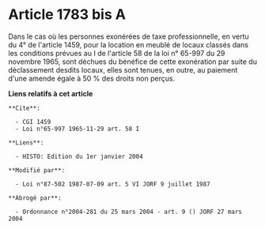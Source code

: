 # Article 1783 bis A

Dans le cas où les personnes exonérées de taxe professionnelle, en vertu du 4° de l'article 1459, pour la location en meublé
de locaux classés dans les conditions prévues au I de l'article 58 de la loi n° 65-997 du 29 novembre 1965, sont déchues du
bénéfice de cette exonération par suite du déclassement desdits locaux, elles sont tenues, en outre, au paiement d'une amende
égale à 50 % des droits non perçus.

**Liens relatifs à cet article**

	**Cite**:

	  - CGI 1459
	  - Loi n°65-997 1965-11-29 art. 58 I

	**Liens**:

	  - HISTO: Edition du 1er janvier 2004

	**Modifié par**:

	  - Loi n°87-502 1987-07-09 art. 5 VI JORF 9 juillet 1987

	**Abrogé par**:

	  - Ordonnance n°2004-281 du 25 mars 2004 - art. 9 () JORF 27 mars 2004
